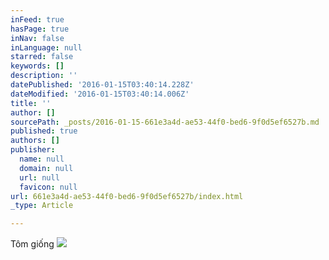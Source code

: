 ```yaml
---
inFeed: true
hasPage: true
inNav: false
inLanguage: null
starred: false
keywords: []
description: ''
datePublished: '2016-01-15T03:40:14.228Z'
dateModified: '2016-01-15T03:40:14.006Z'
title: ''
author: []
sourcePath: _posts/2016-01-15-661e3a4d-ae53-44f0-bed6-9f0d5ef6527b.md
published: true
authors: []
publisher:
  name: null
  domain: null
  url: null
  favicon: null
url: 661e3a4d-ae53-44f0-bed6-9f0d5ef6527b/index.html
_type: Article

---
```

Tôm giống
![](https://the-grid-user-content.s3-us-west-2.amazonaws.com/50176b4b-6ed7-4de7-8988-d1200e294627.jpg)